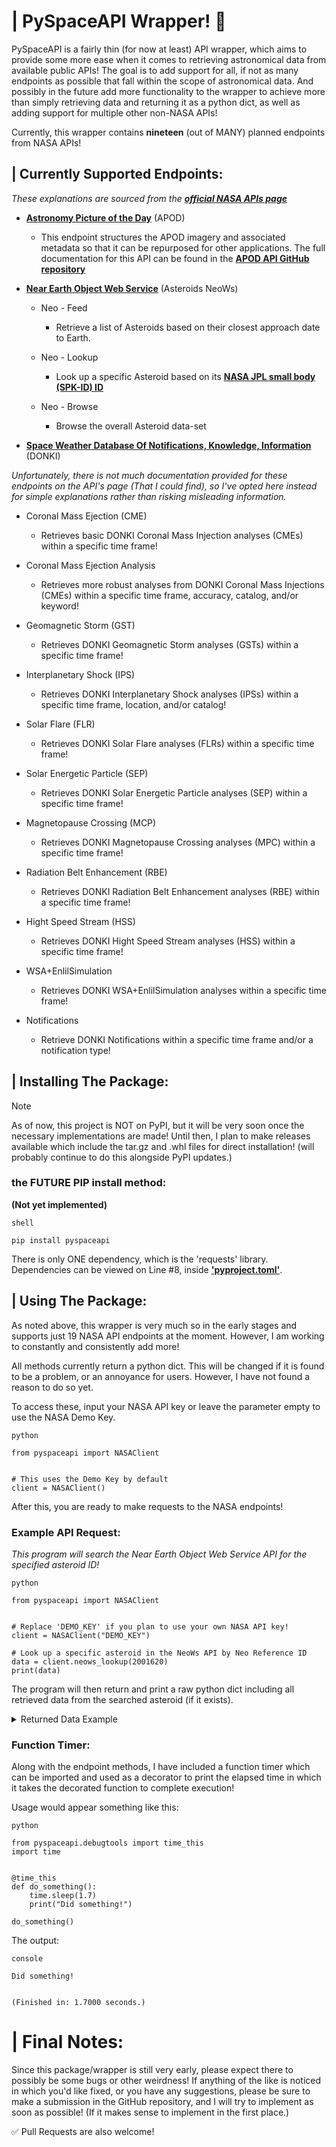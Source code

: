 # | PySpaceAPI Wrapper! 🚀

PySpaceAPI is a fairly thin
(for now at least) API
wrapper, which aims to provide
some more ease when it
comes to retrieving astronomical data
from available public APIs! The
goal is to add support
for all, if not as
many endpoints as possible that
fall within the scope of
astronomical data. And possibly in
the future add more functionality
to the wrapper to achieve
more than simply retrieving data
and returning it as a
python dict, as well as
adding support for multiple other
non-NASA APIs!

Currently, this wrapper contains **nineteen**
(out of MANY) planned endpoints
from NASA APIs!

## | Currently Supported Endpoints:

*These explanations are sourced from
the [**official NASA APIs page**](https://api.nasa.gov)*

- [**Astronomy Picture of the Day**](https://apod.nasa.gov/apod/astropix.html) (APOD)

  - This endpoint structures the APOD
imagery and associated metadata so
that it can be repurposed
for other applications. The full
documentation for this API can
be found in the [**APOD
API GitHub repository**](https://github.com/nasa/apod-api)


- [**Near Earth Object Web Service**](https://cneos.jpl.nasa.gov) (Asteroids NeoWs)

  - Neo - Feed
    - Retrieve a list of Asteroids based on their closest approach date to Earth.

  - Neo - Lookup
    - Look up a specific Asteroid based on its [**NASA JPL small body (SPK-ID) ID**](http://ssd.jpl.nasa.gov/sbdb_query.cgi)

  - Neo - Browse
    - Browse the overall Asteroid data-set


- [**Space Weather Database Of Notifications, Knowledge, Information**](https://ccmc.gsfc.nasa.gov/tools/DONKI) (DONKI)

*Unfortunately, there is not much
documentation provided for these endpoints
on the API's page (That
I could find), so I've
opted here instead for simple
explanations rather than risking misleading
information.*

  - Coronal Mass Ejection (CME)
    - Retrieves basic DONKI Coronal Mass Injection analyses (CMEs)
    within a specific time frame!


  - Coronal Mass Ejection Analysis
    - Retrieves more robust analyses from DONKI Coronal Mass Injections (CMEs)
    within a specific time frame, accuracy, catalog, and/or keyword!
  

  - Geomagnetic Storm (GST)
    - Retrieves DONKI Geomagnetic Storm analyses (GSTs)
    within a specific time frame!


  - Interplanetary Shock (IPS)
    - Retrieves DONKI Interplanetary Shock analyses (IPSs)
    within a specific time frame, location, and/or catalog!


  - Solar Flare (FLR)
    - Retrieves DONKI Solar Flare analyses (FLRs)
    within a specific time frame!


  - Solar Energetic Particle (SEP)
    - Retrieves DONKI Solar Energetic Particle analyses (SEP)
    within a specific time frame!


  - Magnetopause Crossing (MCP)
    - Retrieves DONKI Magnetopause Crossing analyses (MPC)
    within a specific time frame!


  - Radiation Belt Enhancement (RBE)
    - Retrieves DONKI Radiation Belt Enhancement analyses (RBE)
    within a specific time frame!


  - Hight Speed Stream (HSS)
    - Retrieves DONKI Hight Speed Stream analyses (HSS)
    within a specific time frame!


  - WSA+EnlilSimulation
    - Retrieves DONKI WSA+EnlilSimulation analyses
    within a specific time frame!


  - Notifications
    - Retrieve DONKI Notifications within a specific time frame
    and/or a notification type!


## | Installing The Package:

> [!NOTE]
> As of now, this project
> is NOT on PyPI, but
> it will be very soon
> once the necessary implementations are
> made! Until then, I plan
> to make releases available which
> include the tar.gz and .whl
> files for direct installation! (will
> probably continue to do this
> alongside PyPI updates.)
> 
> ### the FUTURE PIP install method:
> **(Not yet implemented)**
> 
> ```
> shell
> 
> pip install pyspaceapi
> ```
> 
> There is only ONE dependency,
> which is the 'requests' library.
> Dependencies can be viewed on
> Line #8, inside [**'pyproject.toml'**](pyproject.toml).

## | Using The Package:

As noted above, this wrapper
is very much so in
the early stages and supports
just 19 NASA API endpoints
at the moment. However, I
am working to constantly and
consistently add more!

All methods currently return a
python dict. This will be
changed if it is found
to be a problem, or
an annoyance for users. However,
I have not found a
reason to do so yet.

To access these, input your
NASA API key or leave
the parameter empty to use
the NASA Demo Key.

```
python

from pyspaceapi import NASAClient


# This uses the Demo Key by default
client = NASAClient()
```

After this, you are ready
to make requests to the
NASA endpoints!

### Example API Request:

*This program will search the
Near Earth Object Web Service
API for the specified asteroid
ID!*

```
python

from pyspaceapi import NASAClient


# Replace 'DEMO_KEY' if you plan to use your own NASA API key!
client = NASAClient("DEMO_KEY")

# Look up a specific asteroid in the NeoWs API by Neo Reference ID
data = client.neows_lookup(2001620)
print(data)
```

The program will then return
and print a raw python
dict including all retrieved data
from the searched asteroid (if
it exists).

<details>
    <summary>Returned Data Example</summary>
    
    python
    
    {
      'links': {
        'self': 'http://api.nasa.gov/neo/rest/v1/neo/2001620?api_key=bUCCZgLQLDEzgb9rG41xAidN6wWtgU8Vbl6ezne7'
      },
      'id': '2001620',
      'neo_reference_id': '2001620',
      'name': '1620 Geographos (1951 RA)',
      'name_limited': 'Geographos',
      'designation': '1620',
      'nasa_jpl_url': 'https://ssd.jpl.nasa.gov/tools/sbdb_lookup.html#/?sstr=2001620',
      'absolute_magnitude_h': 15.27,
      'estimated_diameter': {
        'kilometers': {
          'estimated_diameter_min': 2.3472263753,
          'estimated_diameter_max': 5.2485577338
        },
        'meters': {
          'estimated_diameter_min': 2347.2263753125,
          'estimated_diameter_max': 5248.5577337793
        },
        'miles': {
          'estimated_diameter_min': 1.4584984001,
          'estimated_diameter_max': 3.2613015676
        },
        'feet': {
          'estimated_diameter_min': 7700.8741811804,
          'estimated_diameter_max': 17219.6781552924
        }
      },
      'is_potentially_hazardous_asteroid': True,
      'close_approach_data': [
        {
          'close_approach_date': '1901-08-23',
          'close_approach_date_full': '1901-Aug-23 17:36',
          'epoch_date_close_approach': -2157171840000,
          'relative_velocity': {
            'kilometers_per_second': '11.762811574',
            'kilometers_per_hour': '42346.1216664688',
            'miles_per_hour': '26312.2332099233'
          },
          'miss_distance': {
            'astronomical': '0.0338992189',
            'lunar': '13.1867961521',
            'kilometers': '5071250.942103743',
            'miles': '3151129.2156199334'
          },
          'orbiting_body': 'Earth'
        },
        {
          'close_approach_date': '1915-03-14',
          'close_approach_date_full': '1915-Mar-14 16:15',
          'epoch_date_close_approach': -1729410300000,
          'relative_velocity': {
            'kilometers_per_second': '12.1053300941',
            'kilometers_per_hour': '43579.1883388493',
            'miles_per_hour': '27078.4128875478'
          },
          'miss_distance': {
            'astronomical': '0.0815995175',
            'lunar': '31.7422123075',
            'kilometers': '12207114.011027725',
            'miles': '7585148.918423605'
          },
          'orbiting_body': 'Earth'
        },
        {
          'close_approach_date': '1926-08-21',
          'close_approach_date_full': '1926-Aug-21 06:24',
          'epoch_date_close_approach': -1368466560000,
          'relative_velocity': {
            'kilometers_per_second': '10.5595593618',
            'kilometers_per_hour': '38014.4137023443',
            'miles_per_hour': '23620.6783363261'
          },
          'miss_distance': {
            'astronomical': '0.0664845066',
            'lunar': '25.8624730674',
            'kilometers': '9945940.575360942',
            'miles': '6180120.8975153196'
          },
          'orbiting_body': 'Earth'
        },
        {
          'close_approach_date': '1940-03-09',
          'close_approach_date_full': '1940-Mar-09 21:19',
          'epoch_date_close_approach': -940819260000,
          'relative_velocity': {
            'kilometers_per_second': '14.9940526483',
            'kilometers_per_hour': '53978.589534033',
            'miles_per_hour': '33540.1963690773'
          },
          'miss_distance': {
            'astronomical': '0.1470295848',
            'lunar': '57.1945084872',
            'kilometers': '21995312.713064376',
            'miles': '13667253.5609293488'
          },
          'orbiting_body': 'Earth'
        },
        {
          'close_approach_date': '1944-09-02',
          'close_approach_date_full': '1944-Sep-02 03:37',
          'epoch_date_close_approach': -799359780000,
          'relative_velocity': {
            'kilometers_per_second': '16.7374295012',
            'kilometers_per_hour': '60254.74620437',
            'miles_per_hour': '37439.9560512654'
          },
          'miss_distance': {
            'astronomical': '0.1916377262',
            'lunar': '74.5470754918',
            'kilometers': '28668595.651163194',
            'miles': '17813839.2989283172'
          },
          'orbiting_body': 'Earth'
        },
        {
          'close_approach_date': '1951-08-08',
          'close_approach_date_full': '1951-Aug-08 15:38',
          'epoch_date_close_approach': -580638120000,
          'relative_velocity': {
            'kilometers_per_second': '7.9958930214',
            'kilometers_per_hour': '28785.2148771606',
            'miles_per_hour': '17886.0130996446'
          },
          'miss_distance': {
            'astronomical': '0.1936526722',
            'lunar': '75.3308894858',
            'kilometers': '28970027.280928214',
            'miles': '18001140.2284047932'
          },
          'orbiting_body': 'Earth'
        },
        {
          'close_approach_date': '1958-03-18',
          'close_approach_date_full': '1958-Mar-18 04:43',
          'epoch_date_close_approach': -372107820000,
          'relative_velocity': {
            'kilometers_per_second': '9.0553681818',
            'kilometers_per_hour': '32599.3254546517',
            'miles_per_hour': '20255.9530859751'
          },
          'miss_distance': {
            'astronomical': '0.1515042066',
            'lunar': '58.9351363674',
            'kilometers': '22664706.603399942',
            'miles': '14083195.6368935196'
          },
          'orbiting_body': 'Earth'
        },
        {
          'close_approach_date': '1969-08-27',
          'close_approach_date_full': '1969-Aug-27 00:06',
          'epoch_date_close_approach': -10972440000,
          'relative_velocity': {
            'kilometers_per_second': '13.1765371139',
            'kilometers_per_hour': '47435.5336099763',
            'miles_per_hour': '29474.5958700433'
          },
          'miss_distance': {
            'astronomical': '0.0606033673',
            'lunar': '23.5747098797',
            'kilometers': '9066134.662907651',
            'miles': '5633434.8536855438'
          },
          'orbiting_body': 'Earth'
        },
        {
          'close_approach_date': '1983-03-16',
          'close_approach_date_full': '1983-Mar-16 10:22',
          'epoch_date_close_approach': 416658120000,
          'relative_velocity': {
            'kilometers_per_second': '11.0596560539',
            'kilometers_per_hour': '39814.7617939748',
            'miles_per_hour': '24739.3446269284'
          },
          'miss_distance': {
            'astronomical': '0.0894588499',
            'lunar': '34.7994926111',
            'kilometers': '13382853.397689713',
            'miles': '8315719.4962875194'
          },
          'orbiting_body': 'Earth'
        },
        {
          'close_approach_date': '1994-08-25',
          'close_approach_date_full': '1994-Aug-25 10:10',
          'epoch_date_close_approach': 777809400000,
          'relative_velocity': {
            'kilometers_per_second': '12.2172333975',
            'kilometers_per_hour': '43982.04023082',
            'miles_per_hour': '27328.7293867559'
          },
          'miss_distance': {
            'astronomical': '0.0333047312',
            'lunar': '12.9555404368',
            'kilometers': '4982316.848442544',
            'miles': '3095868.1323093472'
          },
          'orbiting_body': 'Earth'
        },
        {
          'close_approach_date': '2008-03-17',
          'close_approach_date_full': '2008-Mar-17 11:41',
          'epoch_date_close_approach': 1205754060000,
          'relative_velocity': {
            'kilometers_per_second': '9.7438577021',
            'kilometers_per_hour': '35077.8877274941',
            'miles_per_hour': '21796.0352937865'
          },
          'miss_distance': {
            'astronomical': '0.1251027026',
            'lunar': '48.6649513114',
            'kilometers': '18715097.840203462',
            'miles': '11629022.5529612956'
          },
          'orbiting_body': 'Earth'
        },
        {
          'close_approach_date': '2019-08-31',
          'close_approach_date_full': '2019-Aug-31 17:20',
          'epoch_date_close_approach': 1567272000000,
          'relative_velocity': {
            'kilometers_per_second': '15.2835382762',
            'kilometers_per_hour': '55020.7377944381',
            'miles_per_hour': '34187.7467701052'
          },
          'miss_distance': {
            'astronomical': '0.1372576208',
            'lunar': '53.3932144912',
            'kilometers': '20533447.712947696',
            'miles': '12758892.7711063648'
          },
          'orbiting_body': 'Earth'
        },
        {
          'close_approach_date': '2026-08-12',
          'close_approach_date_full': '2026-Aug-12 08:35',
          'epoch_date_close_approach': 1786523700000,
          'relative_velocity': {
            'kilometers_per_second': '8.3615352663',
            'kilometers_per_hour': '30101.5269585147',
            'miles_per_hour': '18703.9182370838'
          },
          'miss_distance': {
            'astronomical': '0.1704372833',
            'lunar': '66.3001032037',
            'kilometers': '25497054.550266571',
            'miles': '15843135.0416018398'
          },
          'orbiting_body': 'Earth'
        },
        {
          'close_approach_date': '2040-03-12',
          'close_approach_date_full': '2040-Mar-12 10:58',
          'epoch_date_close_approach': 2215162680000,
          'relative_velocity': {
            'kilometers_per_second': '13.7430092955',
            'kilometers_per_hour': '49474.833463854',
            'miles_per_hour': '30741.7374931375'
          },
          'miss_distance': {
            'astronomical': '0.1136386637',
            'lunar': '44.2054401793',
            'kilometers': '17000102.039166319',
            'miles': '10563373.5769964422'
          },
          'orbiting_body': 'Earth'
        },
        {
          'close_approach_date': '2051-08-23',
          'close_approach_date_full': '2051-Aug-23 03:35',
          'epoch_date_close_approach': 2576374500000,
          'relative_velocity': {
            'kilometers_per_second': '11.0130375865',
            'kilometers_per_hour': '39646.9353113928',
            'miles_per_hour': '24635.0637772374'
          },
          'miss_distance': {
            'astronomical': '0.0478817187',
            'lunar': '18.6259885743',
            'kilometers': '7163003.129459169',
            'miles': '4450883.7544237722'
          },
          'orbiting_body': 'Earth'
        },
        {
          'close_approach_date': '2065-03-13',
          'close_approach_date_full': '2065-Mar-13 19:56',
          'epoch_date_close_approach': 3004199760000,
          'relative_velocity': {
            'kilometers_per_second': '12.9517022623',
            'kilometers_per_hour': '46626.128144312',
            'miles_per_hour': '28971.6627905588'
          },
          'miss_distance': {
            'astronomical': '0.0965980624',
            'lunar': '37.5766462736',
            'kilometers': '14450864.381167088',
            'miles': '8979350.7484302944'
          },
          'orbiting_body': 'Earth'
        },
        {
          'close_approach_date': '2076-08-20',
          'close_approach_date_full': '2076-Aug-20 09:35',
          'epoch_date_close_approach': 3365141700000,
          'relative_velocity': {
            'kilometers_per_second': '10.224834626',
            'kilometers_per_hour': '36809.4046536767',
            'miles_per_hour': '22871.932574947'
          },
          'miss_distance': {
            'astronomical': '0.0783701758',
            'lunar': '30.4859983862',
            'kilometers': '11724011.371205546',
            'miles': '7284962.8578506948'
          },
          'orbiting_body': 'Earth'
        },
        {
          'close_approach_date': '2090-03-11',
          'close_approach_date_full': '2090-Mar-11 06:39',
          'epoch_date_close_approach': 3792897540000,
          'relative_velocity': {
            'kilometers_per_second': '15.0059357939',
            'kilometers_per_hour': '54021.3688579219',
            'miles_per_hour': '33566.7777773015'
          },
          'miss_distance': {
            'astronomical': '0.1508073049',
            'lunar': '58.6640416061',
            'kilometers': '22560451.593480563',
            'miles': '14018414.5776672494'
          },
          'orbiting_body': 'Earth'
        },
        {
          'close_approach_date': '2094-09-03',
          'close_approach_date_full': '2094-Sep-03 10:34',
          'epoch_date_close_approach': 3934348440000,
          'relative_velocity': {
            'kilometers_per_second': '16.6942589136',
            'kilometers_per_hour': '60099.3320890993',
            'miles_per_hour': '37343.3877639184'
          },
          'miss_distance': {
            'astronomical': '0.1900233738',
            'lunar': '73.9190924082',
            'kilometers': '28427091.970693806',
            'miles': '17663775.8704182828'
          },
          'orbiting_body': 'Earth'
        },
        {
          'close_approach_date': '2101-08-07',
          'close_approach_date_full': '2101-Aug-07 02:26',
          'epoch_date_close_approach': 4152824760000,
          'relative_velocity': {
            'kilometers_per_second': '8.0119290255',
            'kilometers_per_hour': '28842.9444917094',
            'miles_per_hour': '17921.8840370847'
          },
          'miss_distance': {
            'astronomical': '0.1980370833',
            'lunar': '77.0364254037',
            'kilometers': '29625925.842692571',
            'miles': '18408696.6960406398'
          },
          'orbiting_body': 'Earth'
        },
        {
          'close_approach_date': '2108-03-18',
          'close_approach_date_full': '2108-Mar-18 23:57',
          'epoch_date_close_approach': 4361558220000,
          'relative_velocity': {
            'kilometers_per_second': '9.3905190941',
            'kilometers_per_hour': '33805.8687387005',
            'miles_per_hour': '21005.6521615553'
          },
          'miss_distance': {
            'astronomical': '0.1395653651',
            'lunar': '54.2909270239',
            'kilometers': '20878681.344732337',
            'miles': '12973411.0025547706'
          },
          'orbiting_body': 'Earth'
        },
        {
          'close_approach_date': '2119-08-27',
          'close_approach_date_full': '2119-Aug-27 16:11',
          'epoch_date_close_approach': 4722595860000,
          'relative_velocity': {
            'kilometers_per_second': '12.3889919953',
            'kilometers_per_hour': '44600.3711830228',
            'miles_per_hour': '27712.936194251'
          },
          'miss_distance': {
            'astronomical': '0.0336165498',
            'lunar': '13.0768378722',
            'kilometers': '5028964.246828926',
            'miles': '3124853.4815981388'
          },
          'orbiting_body': 'Earth'
        },
        {
          'close_approach_date': '2133-03-18',
          'close_approach_date_full': '2133-Mar-18 05:51',
          'epoch_date_close_approach': 5150411460000,
          'relative_velocity': {
            'kilometers_per_second': '10.694423251',
            'kilometers_per_hour': '38499.9237036709',
            'miles_per_hour': '23922.355370206'
          },
          'miss_distance': {
            'astronomical': '0.1005941726',
            'lunar': '39.1311331414',
            'kilometers': '15048673.955372362',
            'miles': '9350812.3929361156'
          },
          'orbiting_body': 'Earth'
        },
        {
          'close_approach_date': '2144-08-29',
          'close_approach_date_full': '2144-Aug-29 08:08',
          'epoch_date_close_approach': 5511744480000,
          'relative_velocity': {
            'kilometers_per_second': '13.5183022163',
            'kilometers_per_hour': '48665.8879788366',
            'miles_per_hour': '30239.0902277388'
          },
          'miss_distance': {
            'astronomical': '0.0705258081',
            'lunar': '27.4345393509',
            'kilometers': '10550510.671788747',
            'miles': '6555783.3357368286'
          },
          'orbiting_body': 'Earth'
        },
        {
          'close_approach_date': '2158-03-20',
          'close_approach_date_full': '2158-Mar-20 02:29',
          'epoch_date_close_approach': 5939490540000,
          'relative_velocity': {
            'kilometers_per_second': '8.6455572701',
            'kilometers_per_hour': '31124.006172293',
            'miles_per_hour': '19339.2470574451'
          },
          'miss_distance': {
            'astronomical': '0.1750878023',
            'lunar': '68.1091550947',
            'kilometers': '26192762.287061101',
            'miles': '16275427.7835651538'
          },
          'orbiting_body': 'Earth'
        },
        {
          'close_approach_date': '2165-03-11',
          'close_approach_date_full': '2165-Mar-11 12:24',
          'epoch_date_close_approach': 6159673440000,
          'relative_velocity': {
            'kilometers_per_second': '15.8836924368',
            'kilometers_per_hour': '57181.292772376',
            'miles_per_hour': '35530.2316118133'
          },
          'miss_distance': {
            'astronomical': '0.1803815404',
            'lunar': '70.1684192156',
            'kilometers': '26984694.231158948',
            'miles': '16767511.4754035624'
          },
          'orbiting_body': 'Earth'
        },
        {
          'close_approach_date': '2176-08-20',
          'close_approach_date_full': '2176-Aug-20 12:13',
          'epoch_date_close_approach': 6520824780000,
          'relative_velocity': {
            'kilometers_per_second': '9.872506011',
            'kilometers_per_hour': '35541.0216396586',
            'miles_per_hour': '22083.8086960423'
          },
          'miss_distance': {
            'astronomical': '0.0936338731',
            'lunar': '36.4235766359',
            'kilometers': '14007427.975610297',
            'miles': '8703812.1429122186'
          },
          'orbiting_body': 'Earth'
        },
        {
          'close_approach_date': '2190-03-16',
          'close_approach_date_full': '2190-Mar-16 04:16',
          'epoch_date_close_approach': 6948994560000,
          'relative_velocity': {
            'kilometers_per_second': '12.7193171346',
            'kilometers_per_hour': '45789.5416846126',
            'miles_per_hour': '28451.8404984194'
          },
          'miss_distance': {
            'astronomical': '0.0965581509',
            'lunar': '37.5611207001',
            'kilometers': '14444893.705778583',
            'miles': '8975640.7427791254'
          },
          'orbiting_body': 'Earth'
        }
      ],
      'orbital_data': {
        'orbit_id': '771',
        'orbit_determination_date': '2025-10-06 06:19:28',
        'first_observation_date': '1951-09-14',
        'last_observation_date': '2025-10-05',
        'data_arc_in_days': 27050,
        'observations_used': 8206,
        'orbit_uncertainty': '0',
        'minimum_orbit_intersection': '.029359',
        'jupiter_tisserand_invariant': '5.074',
        'epoch_osculation': '2461000.5',
        'eccentricity': '.3355121972702853',
        'semi_major_axis': '1.245776928209864',
        'inclination': '13.33579272086494',
        'ascending_node_longitude': '337.1407922247628',
        'orbital_period': '507.8773584487923',
        'perihelion_distance': '.827803573717546',
        'perihelion_argument': '277.0183902829851',
        'aphelion_distance': '1.663750282702182',
        'perihelion_time': '2461207.995482869838',
        'mean_anomaly': '212.9204490208176',
        'mean_motion': '.7088325439423928',
        'equinox': 'J2000',
        'orbit_class': {
          'orbit_class_type': 'APO',
          'orbit_class_description': 'Near-Earth asteroid orbits which cross the Earth’s orbit similar to that of 1862 Apollo',
          'orbit_class_range': 'a (semi-major axis) > 1.0 AU; q (perihelion) < 1.017 AU'
        }
      },
      'is_sentry_object': False
    }

</details>


### Function Timer:

Along with the endpoint methods,
I have included a function
timer which can be imported
and used as a decorator
to print the elapsed time
in which it takes the
decorated function to complete execution!

Usage would appear something
like this:
```
python

from pyspaceapi.debugtools import time_this
import time


@time_this
def do_something():
    time.sleep(1.7)
    print("Did something!")

do_something()
```

The output:
```
console

Did something!


(Finished in: 1.7000 seconds.)
```


# | Final Notes:

Since this package/wrapper is still
very early, please expect there
to possibly be some bugs
or other weirdness! If anything
of the like is noticed
in which you'd like fixed,
or you have any suggestions,
please be sure to make
a submission in the GitHub
repository, and I will try
to implement as soon as
possible! (If it makes sense
to implement in the first
place.)

✅ Pull Requests are also welcome!